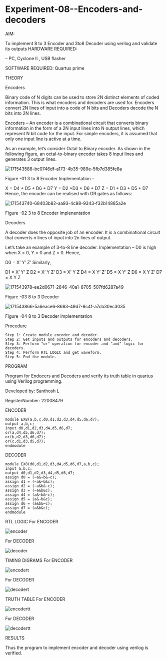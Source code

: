 # Experiment-08--Encoders-and-decoders
AIM: 

To implement 8 to 3 Encoder and 3to8 Decoder using verilog and validate its outputs
HARDWARE REQUIRED:

– PC, Cyclone II , USB flasher

SOFTWARE REQUIRED: Quartus prime

THEORY

Encoders

Binary code of N digits can be used to store 2N distinct elements of coded information. This is what encoders and decoders are used for. Encoders convert 2N lines of input into a code of N bits and Decoders decode the N bits into 2N lines.

Encoders – An encoder is a combinational circuit that converts binary information in the form of a 2N input lines into N output lines, which represent N bit code for the input. For simple encoders, it is assumed that only one input line is active at a time.

As an example, let’s consider Octal to Binary encoder. As shown in the following figure, an octal-to-binary encoder takes 8 input lines and generates 3 output lines.

![171543588-bc0746df-a173-4b35-989e-5fb7d385fe8a](https://user-images.githubusercontent.com/123359969/214309105-f0b7cf1f-9ec2-45cb-bd6b-db44dc36ecb5.png)


Figure -01 3 to 8 Encoder
Implementation –

X = D4 + D5 + D6 + D7 Y = D2 +D3 + D6 + D7 Z = D1 + D3 + D5 + D7 Hence, the encoder can be realised with OR gates as follows:

![171543740-68403b82-aa93-4c98-9343-f32b14885a2e](https://user-images.githubusercontent.com/123359969/214309228-458a3a7b-030b-47da-960b-6e537448a74c.png)


Figure -02 3 to 8 Encoder implenentation

Decoders

A decoder does the opposite job of an encoder. It is a combinational circuit that converts n lines of input into 2n lines of output.

Let’s take an example of 3-to-8 line decoder. Implementation – D0 is high when X = 0, Y = 0 and Z = 0. Hence,

D0 = X’ Y’ Z’ Similarly,

D1 = X’ Y’ Z D2 = X’ Y Z’ D3 = X’ Y Z D4 = X Y’ Z’ D5 = X Y’ Z D6 = X Y Z’ D7 = X Y Z


![171543978-ee2d0671-2846-40a1-8705-507fd6287a49](https://user-images.githubusercontent.com/123359969/214309378-e311068c-1ea1-4aaf-9af1-92d3bcb0b9f6.png)

Figure -03 8 to 3 Decoder

![171543866-5a6eace6-8683-49d7-9c4f-a7cb30ec3035](https://user-images.githubusercontent.com/123359969/214309413-8ee157c4-e2cf-460a-8f4f-26899368b264.png)


Figure -04 8 to 3 Decoder implementation

Procedure
```
Step 1: Create module encoder and decoder.
Step 2: Get inputs and outputs for encoders and decoders.
Step 3: Perform "or" operation for encoder and "and" logic for decoders.
Step 4: Perform RTL LOGIC and get waveform.
Step-5: End the module.
```
PROGRAM

Program for Endocers and Decoders and verify its truth table in quartus using Verilog programming.

Developed by: Santhosh L

RegisterNumber: 22008479

ENCODER
```
module EX8(a,b,c,d0,d1,d2,d3,d4,d5,d6,d7);
output a,b,c;
input d0,d1,d2,d3,d4,d5,d6,d7;
or(a,d4,d5,d6,d7);
or(b,d2,d3,d6,d7);
or(c,d1,d3,d5,d7);
endmodule
```
DECODER
```
module EX8(d0,d1,d2,d3,d4,d5,d6,d7,a,b,c);
input a,b,c;
output d0,d1,d2,d3,d4,d5,d6,d7;
assign d0 = (~a&~b&~c);
assign d1 = (~a&~b&c);
assign d2 = (~a&b&~c);
assign d3 = (~a&b&c);
assign d4 = (a&~b&~c);
assign d5 = (a&~b&c);
assign d6 = (a&b&~c);
assign d7 = (a&b&c);
endmodule
```
RTL LOGIC
For ENCODER

![encoder](https://user-images.githubusercontent.com/123359969/214309799-156b677f-b2f6-4acc-933d-4e9a2ad9b210.png)

For DECODER

![decoder](https://user-images.githubusercontent.com/123359969/214309834-1c92810a-4a89-4f5b-b926-924444570643.png)

TIMING DIGRAMS
For ENCODER

![encodert](https://user-images.githubusercontent.com/123359969/214309876-ef621bbd-3613-4c12-aa9c-2340498ca0c3.png)


For DECODER

![decodert](https://user-images.githubusercontent.com/123359969/214309901-d23743b9-9252-4ac0-8f10-340c3603164a.png)


TRUTH TABLE
For ENCODER

![encodertt](https://user-images.githubusercontent.com/123359969/214309971-47ba5f9a-c8cd-47c4-a11c-21555e349a0e.png)



For DECODER

![decodertt](https://user-images.githubusercontent.com/123359969/214310033-0a62f918-51e7-4031-9aea-89ed6454247b.png)

RESULTS

Thus the program to implement encoder and decoder using verilog is verified.
